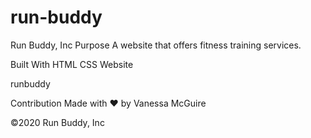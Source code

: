 # run-buddy
Run Buddy, Inc
Purpose
A website that offers fitness training services.

Built With
HTML
CSS
Website


runbuddy

Contribution
Made with ❤️ by Vanessa McGuire

©️2020 Run Buddy, Inc
